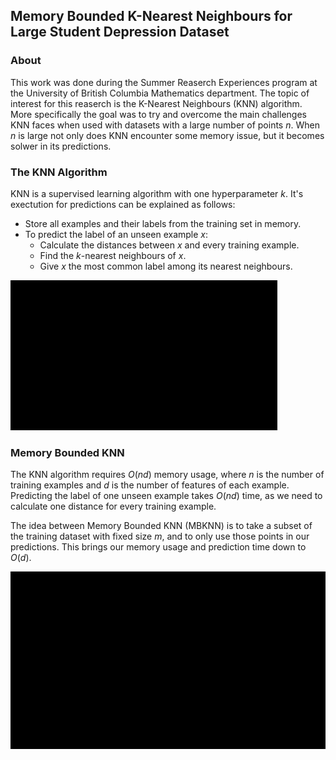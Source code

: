 ## Memory Bounded K-Nearest Neighbours for Large Student Depression Dataset

### About

This work was done during the Summer Reaserch Experiences program at the University of British Columbia Mathematics department. The topic of interest for this reaserch is the K-Nearest Neighbours (KNN) algorithm. More specifically the goal was to try and overcome the main challenges KNN faces when used with datasets with a large number of points $n$. When $n$ is large not only does KNN encounter some memory issue, but it becomes solwer in its predictions.

### The KNN Algorithm

KNN is a supervised learning algorithm with one hyperparameter $k$. It's exectution for predictions can be explained as follows:
- Store all examples and their labels from the training set in memory.
- To predict the label of an unseen example $x$:
    - Calculate the distances between $x$ and every training example.
    - Find the $k$-nearest neighbours of $x$.
    - Give $x$ the most common label among its nearest neighbours.

![Demo Animation](knn_visualization/media/gifs/Knn.gif)

### Memory Bounded KNN

The KNN algorithm requires $O(nd)$ memory usage, where $n$ is the number of training examples and $d$ is the number of features of each example. Predicting the label of one unseen example takes $O(nd)$ time, as we need to calculate one distance for every training example.

The idea between Memory Bounded KNN (MBKNN) is to take a subset of the training dataset with fixed size $m$, and to only use those points in our predictions. This brings our memory usage and prediction time down to $O(d)$.

![Demo Animation Two](knn_visualization/media/gifs/KnnMemoryBounded.gif)